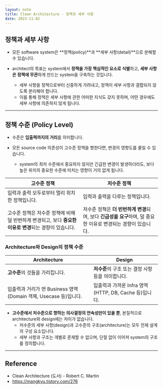 ```yaml
---
layout: note
title: Clean Architecture - 정책과 세부 사항
date: 2023-11-02
---
```





## 정책과 세부 사항

- 모든 software system은 **정책(policy)**과 **세부 사항(detail)**으로 분해할 수 있습니다.

- architect의 목표는 system에서 **정책을 가장 핵심적인 요소로 식별**하고, **세부 사항은 정책에 무관**하게 만드는 system을 구축하는 것입니다.
    - 세부 사항을 정책으로부터 신중하게 가려내고, 정책이 세부 사항과 결합되지 않도록 분리해야 합니다.
    - 이를 통해 정책은 세부 사항에 관한 어떠한 지식도 갖지 못하며, 어떤 경우에도 세부 사항에 의존하지 않게 됩니다.




---




## 정책 수준 (Policy Level)

- 수준은 **입출력까지의 거리**를 의미합니다.

- 모든 source code 의존성이 고수준 정책을 향한다면, 변경의 영향도를 줄일 수 있습니다.
    - system의 최저 수준에서 중요하지 않지만 긴급한 변경이 발생하더라도, 보다 높은 위치의 중요한 수준에 미치는 영향이 거의 없게 됩니다.

| 고수준 정책 | 저수준 정책 |
| --- | --- |
| 입력과 출력 모두로부터 멀리 위치한 정책입니다. | 입력과 출력을 다루는 정책입니다. |
| 고수준 정책은 저수준 정책에 비해 덜 빈번하게 변경되고, 보다 **중요한 이유로 변경**되는 경향이 있습니다. | 저수준 정책은 **더 빈번하게 변경**되며, 보다 **긴급성을 요구**하며, 덜 중요한 이유로 변경되는 경향이 있습니다. |


### Architecture와 Design의 정책 수준

| Architecture | Design |
| --- | --- |
| **고수준**의 것들을 가리킵니다. | **저수준**의 구조 또는 결정 사항 등을 의미합니다. |
| 입출력과 거리가 먼 Business 영역(Domain 객체, Usecase 등)입니다. | 입출력과 가까운 Infra 영역(HTTP, DB, Cache 등)입니다. |

- **고수준에서 저수준으로 향하는 의사결정의 연속성만이 있을 뿐**, 본질적으로 architecture와 design에는 차이가 없습니다.
    - 저수준의 세부 사항(design)과 고수준의 구조(architecture)는 모두 전체 설계의 구성 요소입니다.
    - 세부 사항과 구조는 개별로 존재할 수 없으며, 단절 없이 이어져 system의 구조를 정의합니다.




---




## Reference

- Clean Architecture (도서) - Robert C. Martin
- <https://mangkyu.tistory.com/276>
